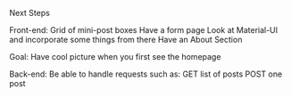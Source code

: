 Next Steps

Front-end:
Grid of mini-post boxes
Have a form page
Look at Material-UI and incorporate some things from there
Have an About Section

Goal:
Have cool picture when you first see the homepage

Back-end:
Be able to handle requests such as:
GET list of posts
POST one post
